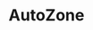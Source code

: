 ---
title: "AutoZone"
url: /nogales/autozone-boulevard-alvaro-obregon/
shop: piezas de automóviles
---